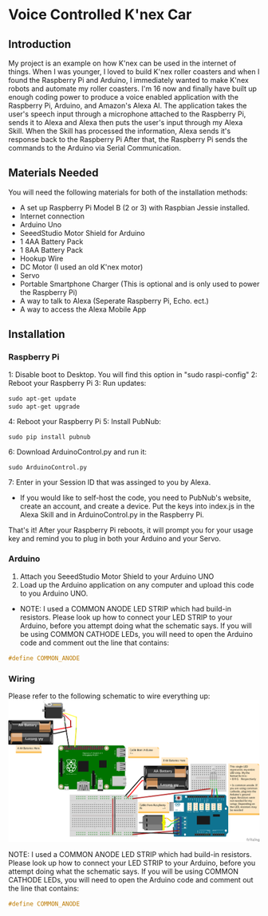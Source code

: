 # Voice Controlled K'nex Car

## Introduction
My project is an example on how K'nex can be used in the internet of things.
When I was younger, I loved to build K'nex roller coasters and when I found the Raspberry Pi and Arduino,
I immediately wanted to make K'nex robots and automate my roller coasters.
I'm 16 now and finally have built up enough coding power to produce a voice enabled application with the Raspberry Pi,
Arduino, and Amazon's Alexa AI. The application takes the user's speech input through a microphone attached to
the Raspberry Pi, sends it to Alexa and Alexa then puts the user's input through my Alexa Skill.
When the Skill has processed the information, Alexa sends it's response back to the Raspberry Pi
After that, the Raspberry Pi sends the commands to the Arduino via Serial Communication.

## Materials Needed
You will need the following materials for both of the installation methods:
* A set up Raspberry Pi Model B (2 or 3) with Raspbian Jessie installed.
* Internet connection
* Arduino Uno
* SeeedStudio Motor Shield for Arduino
* 1 4AA Battery Pack
* 1 8AA Battery Pack
* Hookup Wire
* DC Motor (I used an old K'nex motor)
* Servo
* Portable Smartphone Charger (This is optional and is only used to power the Raspberry Pi)
* A way to talk to Alexa (Seperate Raspberry Pi, Echo. ect.)
* A way to access the Alexa Mobile App

## Installation
### Raspberry Pi
1: Disable boot to Desktop. You will find this option in "sudo raspi-config"
2: Reboot your Raspberry Pi
3: Run updates:
```
sudo apt-get update
sudo apt-get upgrade
```
4: Reboot your Raspberry Pi
5: Install PubNub:
```
sudo pip install pubnub
```
6: Download ArduinoControl.py and run it:
```
sudo ArduinoControl.py
```
7: Enter in your Session ID that was assinged to you by Alexa.
* If you would like to self-host the code, you need to PubNub's website, create an account, and create a device. Put the keys into index.js in the Alexa Skill and in ArduinoControl.py in the Raspberry Pi.


That's it! After your Raspberry Pi reboots, it will prompt you for your usage key and remind you to plug in both your Arduino and your Servo.

### Arduino
1. Attach you SeeedStudio Motor Shield to your Arduino UNO
2. Load up the Arduino application on any computer and upload this code to you Arduino UNO.
  * NOTE: I used a COMMON ANODE LED STRIP which had build-in resistors. Please look up how to connect your LED STRIP to your Arduino, before you attempt doing what the schematic says. If you will be using COMMON CATHODE LEDs, you will need to open the Arduino code and comment out the line that contains:
```C++
#define COMMON_ANODE
```

### Wiring
Please refer to the following schematic to wire everything up:
![](RaspberryPiArduinoControl/Wiring%20Schematics_bb.png)

NOTE: I used a COMMON ANODE LED STRIP which had build-in resistors. Please look up how to connect your LED STRIP to your Arduino, before you attempt doing what the schematic says. If you will be using COMMON CATHODE LEDs, you will need to open the Arduino code and comment out the line that contains:
```C++
#define COMMON_ANODE
```

